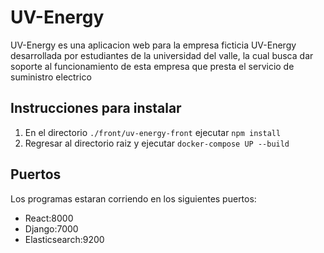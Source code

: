 # UV-Energy

UV-Energy es una aplicacion web para la empresa ficticia UV-Energy desarrollada por estudiantes de la universidad del valle, la cual busca dar soporte al funcionamiento de esta empresa que presta el servicio de suministro electrico

## Instrucciones para instalar

1. En el directorio ```./front/uv-energy-front``` ejecutar ```npm install```
2. Regresar al directorio raiz y ejecutar ```docker-compose UP --build```

## Puertos

Los programas estaran corriendo en los siguientes puertos:
- React:8000
- Django:7000
- Elasticsearch:9200
